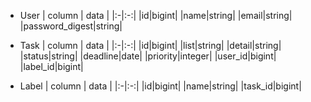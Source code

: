 * User
| column | data |
|:-|:-:|
|id|bigint|
|name|string|
|email|string|
|password_digest|string|


* Task
| column | data |
|:-|:-:|
|id|bigint|
|list|string|
|detail|string|
|status|string|
|deadline|date|
|priority|integer|
|user_id|bigint|
|label_id|bigint|


* Label
| column | data |
|:-|:-:|
|id|bigint|
|name|string|
|task_id|bigint|